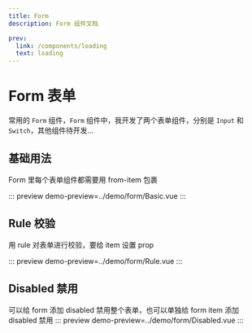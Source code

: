 ```yaml
---
title: Form
description: Form 组件文档

prev:
  link: /components/loading
  text: loading
---
```


# Form 表单

常用的 `Form` 组件，`Form` 组件中，我开发了两个表单组件，分别是 `Input` 和 `Switch`，其他组件待开发...

## 基础用法

Form 里每个表单组件都需要用 from-item 包裹

::: preview
demo-preview=../demo/form/Basic.vue
:::

## Rule 校验

用 rule 对表单进行校验，要给 item 设置 prop

::: preview
demo-preview=../demo/form/Rule.vue
:::

## Disabled 禁用

可以给 form 添加 disabled 禁用整个表单，也可以单独给 form item 添加 disabled 禁用
::: preview
demo-preview=../demo/form/Disabled.vue
:::
